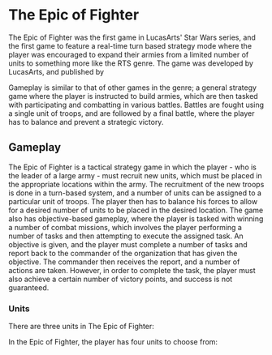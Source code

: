 # The Epic of Fighter

The Epic of Fighter was the first game in LucasArts' Star Wars series, and the first game to feature a real-time turn based strategy mode where the player was encouraged to expand their armies from a limited number of units to something more like the RTS genre. The game was developed by LucasArts, and published by                                              
  

Gameplay is similar to that of other games in the genre; a general strategy game where the player is instructed to build armies, which are then tasked with participating and combatting in various battles. Battles are fought using a single unit of troops, and are followed by a final battle, where the player has to balance and prevent a strategic victory.

## Gameplay

The Epic of Fighter is a tactical strategy game in which the player - who is the leader of a large army - must recruit new units, which must be placed in the appropriate locations within the army. The recruitment of the new troops is done in a turn-based system, and a number of units can be assigned to a particular unit of troops. The player then has to balance his forces to allow for a desired number of units to be placed in the desired location. The game also has objective-based gameplay, where the player is tasked with winning a number of combat missions, which involves the player performing a number of tasks and then attempting to execute the assigned task. An objective is given, and the player must complete a number of tasks and report back to the commander of the organization that has given the objective. The commander then receives the report, and a number of actions are taken. However, in order to complete the task, the player must also achieve a certain number of victory points, and success is not guaranteed.

### Units

There are three units in The Epic of Fighter:                                   
 

In the Epic of Fighter, the player has four units to choose from: